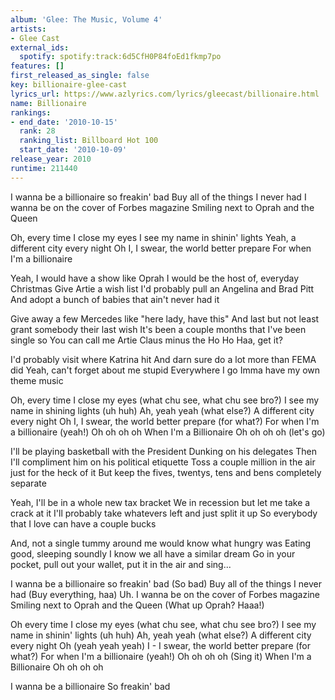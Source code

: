 ```yaml
---
album: 'Glee: The Music, Volume 4'
artists:
- Glee Cast
external_ids:
  spotify: spotify:track:6d5CfH0P84foEd1fkmp7po
features: []
first_released_as_single: false
key: billionaire-glee-cast
lyrics_url: https://www.azlyrics.com/lyrics/gleecast/billionaire.html
name: Billionaire
rankings:
- end_date: '2010-10-15'
  rank: 28
  ranking_list: Billboard Hot 100
  start_date: '2010-10-09'
release_year: 2010
runtime: 211440
---
```

I wanna be a billionaire so freakin' bad
Buy all of the things I never had
I wanna be on the cover of Forbes magazine
Smiling next to Oprah and the Queen

Oh, every time I close my eyes
I see my name in shinin' lights
Yeah, a different city every night
Oh I, I swear, the world better prepare
For when I'm a billionaire


Yeah, I would have a show like Oprah
I would be the host of, everyday Christmas
Give Artie a wish list
I'd probably pull an Angelina and Brad Pitt
And adopt a bunch of babies that ain't never had it

Give away a few Mercedes like "here lady, have this"
And last but not least grant somebody their last wish
It's been a couple months that I've been single so
You can call me Artie Claus minus the Ho Ho
Haa, get it?

I'd probably visit where Katrina hit
And darn sure do a lot more than FEMA did
Yeah, can't forget about me stupid
Everywhere I go Imma have my own theme music


Oh, every time I close my eyes
(what chu see, what chu see bro?)
I see my name in shining lights
(uh huh)
Ah, yeah yeah
(what else?)
A different city every night
Oh I, I swear, the world better prepare
(for what?)
For when I'm a billionaire
(yeah!)
Oh oh oh oh
When I'm a Billionaire
Oh oh oh oh
(let's go)


I'll be playing basketball with the President
Dunking on his delegates
Then I'll compliment him on his political etiquette
Toss a couple million in the air just for the heck of it
But keep the fives, twentys, tens and bens completely separate

Yeah, I'll be in a whole new tax bracket
We in recession but let me take a crack at it
I'll probably take whatevers left and just split it up
So everybody that I love can have a couple bucks

And, not a single tummy around me would know what hungry was
Eating good, sleeping soundly
I know we all have a similar dream
Go in your pocket, pull out your wallet, put it in the air and sing...


I wanna be a billionaire so freakin' bad
(So bad)
Buy all of the things I never had
(Buy everything, haa)
Uh.
I wanna be on the cover of Forbes magazine
Smiling next to Oprah and the Queen
(What up Oprah? Haaa!)

Oh every time I close my eyes
(what chu see, what chu see bro?)
I see my name in shinin' lights
(uh huh)
Ah, yeah yeah
(what else?)
A different city every night
Oh (yeah yeah yeah)
I - I swear, the world better prepare
(for what?)
For when I'm a billionaire
(yeah!)
Oh oh oh oh
(Sing it)
When I'm a Billionaire
Oh oh oh oh

I wanna be a billionaire
So freakin' bad

